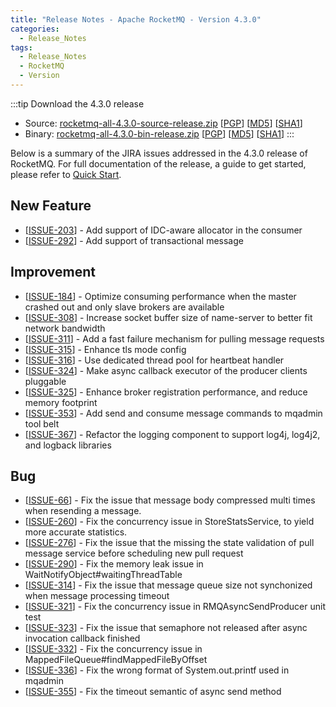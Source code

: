 ```yaml
---
title: "Release Notes - Apache RocketMQ - Version 4.3.0"
categories:
  - Release_Notes
tags:
  - Release_Notes
  - RocketMQ
  - Version
---
```


:::tip Download the 4.3.0 release
* Source: [rocketmq-all-4.3.0-source-release.zip](https://archive.apache.org/dist/rocketmq/4.3.0/rocketmq-all-4.3.0-source-release.zip) [[PGP](https://archive.apache.org/dist/rocketmq/4.3.0/rocketmq-all-4.3.0-source-release.zip.asc)] [[MD5](https://archive.apache.org/dist/rocketmq/4.3.0/rocketmq-all-4.3.0-source-release.zip.md5)] [[SHA1](https://archive.apache.org/dist/rocketmq/4.3.0/rocketmq-all-4.3.0-source-release.zip.sha1)]
* Binary: [rocketmq-all-4.3.0-bin-release.zip](https://archive.apache.org/dist/rocketmq/4.3.0/rocketmq-all-4.3.0-bin-release.zip) [[PGP](https://archive.apache.org/dist/rocketmq/4.3.0/rocketmq-all-4.3.0-bin-release.zip.asc)] [[MD5](https://archive.apache.org/dist/rocketmq/4.3.0/rocketmq-all-4.3.0-bin-release.zip.md5)] [[SHA1](https://archive.apache.org/dist/rocketmq/4.3.0/rocketmq-all-4.3.0-bin-release.zip.sha1)]
:::
<!--truncate-->
Below is a summary of the JIRA issues addressed in the 4.3.0 release of RocketMQ. For full documentation of the release, a guide to get started, please refer to <a href='/docs/介绍/02quickstart/'>Quick Start</a>.

## New Feature

<ul>
<li>[<a href='https://issues.apache.org/jira/browse/ROCKETMQ-203'>ISSUE-203</a>] -    Add support of IDC-aware allocator in the consumer
</li>
<li>[<a href='https://github.com/apache/rocketmq/issues/292'>ISSUE-292</a>] -         Add support of transactional message
</li>
</ul>

## Improvement

<ul>



<li>[<a href='https://issues.apache.org/jira/browse/ROCKETMQ-184'>ISSUE-184</a>] -   Optimize consuming performance when the master crashed out and only slave brokers are available
</li>
<li>[<a href='https://issues.apache.org/jira/projects/ROCKETMQ/issues/ROCKETMQ-308'>ISSUE-308</a>] -   Increase socket buffer size of name-server to better fit network bandwidth
</li>
<li>[<a href='https://issues.apache.org/jira/browse/ROCKETMQ-311'>ISSUE-311</a>] -   Add a fast failure mechanism for pulling message requests
</li>
<li>[<a href='https://issues.apache.org/jira/projects/ROCKETMQ/issues/ROCKETMQ-315'>ISSUE-315</a>] -   Enhance tls mode config
</li>
<li>[<a href='https://github.com/apache/rocketmq/issues/314'>ISSUE-316</a>] -   Use dedicated thread pool for heartbeat handler
</li>
<li>[<a href='https://issues.apache.org/jira/projects/ROCKETMQ/issues/ROCKETMQ-324'>ISSUE-324</a>] -   Make async callback executor of the producer clients pluggable
</li>
<li>[<a href='https://github.com/apache/rocketmq/issues/325'>ISSUE-325</a>] -     Enhance broker registration performance, and reduce memory footprint
</li>
<li>[<a href='https://issues.apache.org/jira/projects/ROCKETMQ/issues/ROCKETMQ-353'>ISSUE-353</a>] -         Add send and consume message commands to mqadmin tool belt
</li>
<li>[<a href='https://github.com/apache/rocketmq/issues/367'>ISSUE-367</a>] -     Refactor the logging component to support log4j, log4j2, and logback libraries 
</li>
</ul>


## Bug

<ul>
<li>[<a href='https://github.com/apache/rocketmq/issues/66'>ISSUE-66</a>] -   Fix the issue that message body compressed multi times when resending a message.
</li>
<li>[<a href='https://github.com/apache/rocketmq/issues/260'>ISSUE-260</a>] -   Fix the concurrency issue in StoreStatsService, to yield more accurate statistics.
</li>
<li>[<a href='https://github.com/apache/rocketmq/issues/276'>ISSUE-276</a>] -   Fix the issue that the missing the state validation of pull message service before scheduling new pull request
</li>
<li>[<a href='https://issues.apache.org/jira/browse/ROCKETMQ-290'>ISSUE-290</a>] -   Fix the memory leak issue in WaitNotifyObject#waitingThreadTable
</li>
<li>[<a href='https://issues.apache.org/jira/browse/ROCKETMQ-314'>ISSUE-314</a>] -   Fix the issue that message queue size not synchonized when message processing timeout
</li>
<li>[<a href='https://github.com/apache/rocketmq/issues/321'>ISSUE-321</a>] -   Fix the concurrency issue in RMQAsyncSendProducer unit test
</li>
<li>[<a href='https://issues.apache.org/jira/browse/ROCKETMQ-323'>ISSUE-323</a>] -   Fix the issue that semaphore not released after async invocation callback finished
</li>
<li>[<a href='https://issues.apache.org/jira/browse/ROCKETMQ-332'>ISSUE-332</a>] -   Fix the concurrency issue in MappedFileQueue#findMappedFileByOffset
</li>
<li>[<a href='https://issues.apache.org/jira/browse/ROCKETMQ-336'>ISSUE-336</a>] -   Fix the wrong format of System.out.printf used in mqadmin
</li>
<li>[<a href='https://issues.apache.org/jira/browse/ROCKETMQ-355'>ISSUE-355</a>] -   Fix the timeout semantic of async send method
</li>
</ul>
                                        
            


